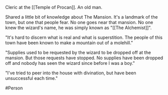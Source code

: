 Cleric at the [[Temple of Procan]]. An old man.

Shared a little bit of knowledge about The Mansion. It's a landmark of the town, but one that people fear. No one goes near that mansion. No one knew the wizard's name, he was simply known as "[[The Alchemist]]".

"It's hard to discern what is real and what is superstition. The people of this town have been known to make a mountain out of a molehill."

"Supplies used to be requested by the wizard to be dropped off at the mansion. But those requests have stopped. No supplies have been dropped off and nobody has seen the wizard since before I was a boy."

"I've tried to peer into the house with divination, but have been unsuccessful each time."

#Person 
